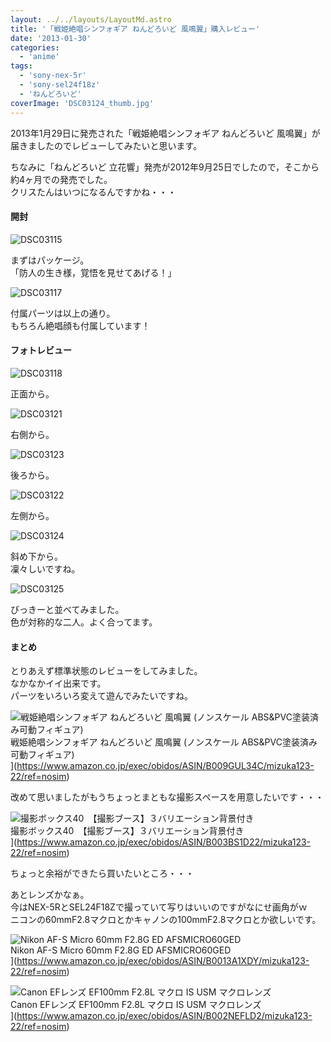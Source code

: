 ```yaml
---
layout: ../../layouts/LayoutMd.astro
title: '「戦姫絶唱シンフォギア ねんどろいど 風鳴翼」購入レビュー'
date: '2013-01-30'
categories:
  - 'anime'
tags:
  - 'sony-nex-5r'
  - 'sony-sel24f18z'
  - 'ねんどろいど'
coverImage: 'DSC03124_thumb.jpg'
---
```


2013年1月29日に発売された「戦姫絶唱シンフォギア ねんどろいど 風鳴翼」が届きましたのでレビューしてみたいと思います。

ちなみに「ねんどろいど 立花響」発売が2012年9月25日でしたので，そこから約4ヶ月での発売でした。  
クリスたんはいつになるんですかね・・・

#### 開封

![DSC03115](/archive/images/DSC03115_thumb.jpg 'DSC03115')

まずはパッケージ。  
「防人の生き様，覚悟を見せてあげる！」

![DSC03117](/archive/images/DSC03117_thumb.jpg 'DSC03117')

付属パーツは以上の通り。  
もちろん絶唱顔も付属しています！

#### フォトレビュー

![DSC03118](/archive/images/DSC03118_thumb.jpg 'DSC03118')

正面から。

![DSC03121](/archive/images/DSC03121_thumb.jpg 'DSC03121')

右側から。

![DSC03123](/archive/images/DSC03123_thumb.jpg 'DSC03123')

後ろから。

![DSC03122](/archive/images/DSC03122_thumb.jpg 'DSC03122')

左側から。

![DSC03124](/archive/images/DSC03124_thumb.jpg 'DSC03124')

斜め下から。  
凜々しいですね。

![DSC03125](/archive/images/DSC03125_thumb.jpg 'DSC03125')

びっきーと並べてみました。  
色が対称的な二人。よく合ってます。

#### まとめ

とりあえず標準状態のレビューをしてみました。  
なかなかイイ出来です。  
パーツをいろいろ変えて遊んでみたいですね。

![戦姫絶唱シンフォギア ねんどろいど 風鳴翼 (ノンスケール ABS&PVC塗装済み可動フィギュア)](/archive/images/51aA4Pc7DEL._SL160_.jpg)  
戦姫絶唱シンフォギア ねんどろいど 風鳴翼 (ノンスケール ABS&PVC塗装済み可動フィギュア)  
](https://www.amazon.co.jp/exec/obidos/ASIN/B009GUL34C/mizuka123-22/ref=nosim)

改めて思いましたがもうちょっとまともな撮影スペースを用意したいです・・・

![撮影ボックス40　【撮影ブース】３バリエーション背景付き](/archive/images/419WbyOTU9L._SL160_.jpg)  
撮影ボックス40　【撮影ブース】３バリエーション背景付き  
](https://www.amazon.co.jp/exec/obidos/ASIN/B003BS1D22/mizuka123-22/ref=nosim)

ちょっと余裕ができたら買いたいところ・・・

あとレンズかなぁ。  
今はNEX-5RとSEL24F18Zで撮っていて写りはいいのですがなにせ画角がｗ  
ニコンの60mmF2.8マクロとかキャノンの100mmF2.8マクロとか欲しいです。

![Nikon AF-S  Micro 60mm F2.8G ED AFSMICRO60GED](/archive/images/51SNfrQBoDL._SL160_.jpg)  
Nikon AF-S Micro 60mm F2.8G ED AFSMICRO60GED  
](https://www.amazon.co.jp/exec/obidos/ASIN/B0013A1XDY/mizuka123-22/ref=nosim)

![Canon EFレンズ EF100mm F2.8L マクロ IS USM マクロレンズ](/archive/images/4160ZE5ed2L._SL160_.jpg)  
Canon EFレンズ EF100mm F2.8L マクロ IS USM マクロレンズ  
](https://www.amazon.co.jp/exec/obidos/ASIN/B002NEFLD2/mizuka123-22/ref=nosim)
